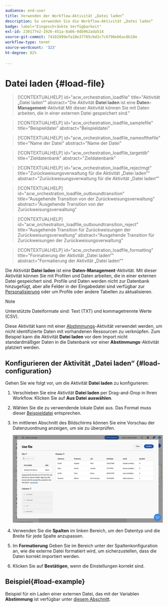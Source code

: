 ```yaml
---
audience: end-user
title: Verwenden der Workflow-Aktivität „Datei laden“
description: So verwenden Sie die Workflow-Aktivität „Datei laden“
badge: label="Eingeschränkte Verfügbarkeit"
exl-id: 230177e2-1926-451a-8a66-0db962ada514
source-git-commit: 74102899efa10e37705cbd3c7c6796eb6ac0b18e
workflow-type: tm+mt
source-wordcount: '323'
ht-degree: 82%

---
```


# Datei laden  {#load-file}

>[!CONTEXTUALHELP]
>id="acw_orchestration_loadfile"
>title="Aktivität „Datei laden“"
>abstract="Die Aktivität **Datei laden** ist eine **Daten-Management**-Aktivität Mit dieser Aktivität können Sie mit Daten arbeiten, die in einer externen Datei gespeichert sind."

>[!CONTEXTUALHELP]
>id="acw_orchestration_loadfile_samplefile"
>title="Beispieldatei"
>abstract="Beispieldatei"

>[!CONTEXTUALHELP]
>id="acw_orchestration_loadfile_nameofthefile"
>title="Name der Datei"
>abstract="Name der Datei"

>[!CONTEXTUALHELP]
>id="acw_orchestration_loadfile_targetdb"
>title="Zieldatenbank"
>abstract="Zieldatenbank"

>[!CONTEXTUALHELP]
>id="acw_orchestration_loadfile_rejectmgt"
>title="Zurückweisungsverwaltung für die Aktivität „Datei laden“"
>abstract="Zurückweisungsverwaltung für die Aktivität „Datei laden“"

>[!CONTEXTUALHELP]
>id="acw_orchestration_loadfile_outboundtransition"
>title="Ausgehende Transition von der Zurückweisungsverwaltung"
>abstract="Ausgehende Transition von der Zurückweisungsverwaltung"

>[!CONTEXTUALHELP]
>id="acw_orchestration_loadfile_outboundtransition_reject"
>title="Ausgehende Transition für Zurückweisungen der Zurückweisungsverwaltung"
>abstract="Ausgehende Transition für Zurückweisungen der Zurückweisungsverwaltung"

>[!CONTEXTUALHELP]
>id="acw_orchestration_loadfile_formatting"
>title="Formatierung der Aktivität „Datei laden“"
>abstract="Formatierung der Aktivität „Datei laden“"

Die Aktivität **Datei laden** ist eine **Daten-Management**-Aktivität. Mit dieser Aktivität können Sie mit Profilen und Daten arbeiten, die in einer externen Datei gespeichert sind. Profile und Daten werden nicht zur Datenbank hinzugefügt, aber alle Felder in der Eingabedatei sind verfügbar zur [Personalisierung](../../personalization/gs-personalization.md) oder um Profile oder andere Tabellen zu aktualisieren.

>[!NOTE]
>Unterstützte Dateiformate sind: Text (TXT) und kommagetrennte Werte (CSV).

Diese Aktivität kann mit einer [Abstimmungs](reconciliation.md)-Aktivität verwendet werden, um nicht identifizierte Daten mit vorhandenen Ressourcen zu verknüpfen. Zum Beispiel kann die Aktivität **Datei laden** vor dem Import nicht standardmäßiger Daten in die Datenbank vor einer **Abstimmungs**-Aktivität platziert werden.

## Konfigurieren der Aktivität „Datei laden“ {#load-configuration}

Gehen Sie wie folgt vor, um die Aktivität **Datei laden** zu konfigurieren:

1. Verschieben Sie eine Aktivität **Datei laden** per Drag-and-Drop in Ihren Workflow. Klicken Sie auf **Aus Datei auswählen**.

1. Wählen Sie die zu verwendende lokale Datei aus. Das Format muss dieser [Beispieldatei](../../audience/file-audience.md#sample-file) entsprechen.

1. Im mittleren Abschnitt des Bildschirms können Sie eine Vorschau der Datenzuordnung anzeigen, um sie zu überprüfen.

   ![](../assets/load-file.png)

1. Verwenden Sie die **Spalten** im linken Bereich, um den Datentyp und die Breite für jede Spalte anzupassen.

1. Im **Formatierung** Geben Sie im Bereich unter der Spaltenkonfiguration an, wie die externe Datei formatiert wird, um sicherzustellen, dass die Daten korrekt importiert werden.

1. Klicken Sie auf **Bestätigen**, wenn die Einstellungen korrekt sind.

## Beispiel{#load-example}

Beispiel für ein Laden einer externen Datei, das mit der Variablen **Abstimmung** ist verfügbar unter [diesem Abschnitt](reconciliation.md#reconciliation-example).
